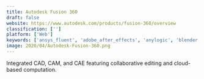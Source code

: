 ```yaml
---
title: Autodesk Fusion 360
draft: false 
website: https://www.autodesk.com/products/fusion-360/overview
classification: ['']
platform: ['Web']
keywords: ['ansys_fluent', 'adobe_after_effects', 'anylogic', 'blender', 'draftsight', 'enterprise_architect', 'librecad', 'matlab', 'maple', 'nei_nastran', 'nuke', 'onshape', 'simevents', 'simscale', 'simio', 'sketchup', 'solid_edge', 'solidworks', 'wolfram_mathematica']
image: 2020/04/Autodesk-Fusion-360.png
---
```

Integrated CAD, CAM, and CAE featuring collaborative editing and cloud-based computation.